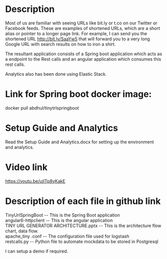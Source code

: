 # Description
Most of us are familiar with seeing URLs like bit.ly or t.co on our Twitter or Facebook feeds. These are examples of shortened URLs, which are a short alias or pointer to a longer page link. For example, I can send you the shortened URL http://bit.ly/SaaYw5 that will forward you to a very long Google URL with search results on how to iron a shirt.

The resultant application consists of a Spring boot application which acts as a endpoint to the Rest calls and an angular application which consumes this rest calls.

Analytics also has been done using Elastic Stack.

# Link for Spring boot docker image:
docker pull abdhul/tinytrlspringboot
# Setup Guide and Analytics
Read the Setup Guide and Analytics.docx for setting up the environment and analytics.
# Video link
https://youtu.be/ujITp8yKakE

# Description of each file in github link 
TinyUrlSpringBoot -- This is the Spring Boot application	\
angular6-httpclient -- This is the angular application \
TINY URL GENERATOR ARCHITECTURE.pptx -- This is the architecture flow chart, data flow. \
apache_tiny .conf -- The configuration file used for logstash \
restcalls.py -- Python file to automate mockdata to be stored in Postgresql 


I can setup a demo if required.
